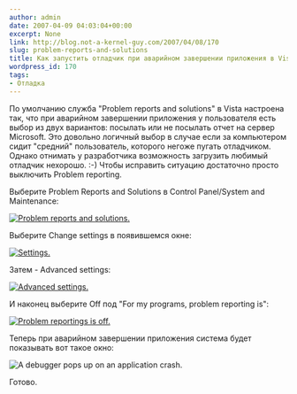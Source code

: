 ```yaml
---
author: admin
date: 2007-04-09 04:03:04+00:00
excerpt: None
link: http://blog.not-a-kernel-guy.com/2007/04/08/170
slug: problem-reports-and-solutions
title: Как запустить отладчик при аварийном завершении приложения в Vista
wordpress_id: 170
tags:
- Отладка
---
```


По умолчанию служба "Problem reports and solutions" в Vista настроена так, что при аварийном завершении приложения у пользователя есть выбор из двух вариантов: посылать или не посылать отчет на сервер Microsoft. Это довольно логичный выбор в случае если за компьютером сидит "средний" пользователь, которого негоже пугать отладчиком. Однако отнимать у разработчика возможность загрузить любимый отладчик нехорошо. :-) Чтобы исправить ситуацию достаточно просто выключить Problem reporting.

Выберите Problem Reports and Solutions в Control Panel/System and Maintenance:

[![Problem reports and solutions.](http://blog.not-a-kernel-guy.com/wp-content/uploads/2007/04/problem_reports_and_solutions.thumbnail.png)](http://blog.not-a-kernel-guy.com/wp-content/uploads/2007/04/problem_reports_and_solutions.png)

Выберите Change settings в появившемся окне:

[![Settings.](http://blog.not-a-kernel-guy.com/wp-content/uploads/2007/04/problem_reports_and_solutions_settings.thumbnail.png)](http://blog.not-a-kernel-guy.com/wp-content/uploads/2007/04/problem_reports_and_solutions_settings.png)

Затем - Advanced settings:

[![Advanced settings.](http://blog.not-a-kernel-guy.com/wp-content/uploads/2007/04/problem_reports_and_solutions_advanced.thumbnail.png)](http://blog.not-a-kernel-guy.com/wp-content/uploads/2007/04/problem_reports_and_solutions_advanced.png)

И наконец выберите Off под "For my programs, problem reporting is": 

[![Problem reportings is off.](http://blog.not-a-kernel-guy.com/wp-content/uploads/2007/04/problem_reports_and_solutions_off.thumbnail.png)](http://blog.not-a-kernel-guy.com/wp-content/uploads/2007/04/problem_reports_and_solutions_off.png)

Теперь при аварийном завершении приложения система будет показывать вот такое окно:

![A debugger pops up on an application crash.](http://blog.not-a-kernel-guy.com/wp-content/uploads/2007/04/problem_reports_and_solutions_debug.png)

Готово.
